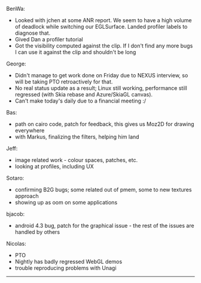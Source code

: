 BenWa:
* Looked with jchen at some ANR report. We seem to have a high volume of deadlock while switching our EGLSurface. Landed profiler labels to diagnose that.
* Gived Dan a profiler tutorial
* Got the visibility computed against the clip. If I don't find any more bugs I can use it against the clip and shouldn't be long

George:
* Didn't manage to get work done on Friday due to NEXUS interview, so will be taking PTO retroactively for that.
* No real status update as a result; Linux still working, performance still regressed (with Skia rebase and Azure/SkiaGL canvas).
* Can't make today's daily due to a financial meeting :/

Bas:
* path on cairo code, patch for feedback, this gives us Moz2D for drawing everywhere
* with Markus, finalizing the filters, helping him land

Jeff:
* image related work - colour spaces, patches, etc.
* looking at profiles, including UX

Sotaro:
* confirming B2G bugs; some related out of pmem, some to new textures approach
* showing up as oom on some applications

bjacob:
* android 4.3 bug, patch for the graphical issue - the rest of the issues are handled by others

Nicolas:
* PTO 
* Nightly has badly regressed WebGL demos
* trouble reproducing problems with Unagi

________________


